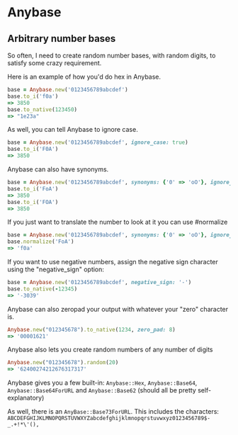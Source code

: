 # Anybase

## Arbitrary number bases

So often, I need to create random number bases, with random digits, to satisfy
some crazy requirement.

Here is an example of how you'd do hex in Anybase.

```ruby
base = Anybase.new('0123456789abcdef')
base.to_i('f0a')
=> 3850
base.to_native(123450)
=> "1e23a"
```

As well, you can tell Anybase to ignore case.

```ruby
base = Anybase.new('0123456789abcdef', ignore_case: true)
base.to_i('F0A')
=> 3850
```

Anybase can also have synonyms.

```ruby
base = Anybase.new('0123456789abcdef', synonyms: {'0' => 'oO'}, ignore_case: true)
base.to_i('FoA')
=> 3850
base.to_i('FOA')
=> 3850
```

If you just want to translate the number to look at it you can use #normalize

```ruby
base = Anybase.new('0123456789abcdef', synonyms: {'0' => 'oO'}, ignore_case: true)
base.normalize('FoA')
=> 'f0a'
```

If you want to use negative numbers, assign the negative sign character using the
"negative_sign" option:

```ruby
base = Anybase.new('0123456789abcdef', negative_sign: '-')
base.to_native(-12345)
=> '-3039'
```

Anybase can also zeropad your output with whatever your "zero" character is.

```ruby
Anybase.new("012345678").to_native(1234, zero_pad: 8)
=> '00001621'
```

Anybase also lets you create random numbers of any number of digits

```ruby
Anybase.new("012345678").random(20)
=> '62400274212676317317'
```

Anybase gives you a few built-in: `Anybase::Hex`, `Anybase::Base64`,
`Anybase::Base64ForURL` and `Anybase::Base62` (should all be pretty
self-explanatory)

As well, there is an `AnyBase::Base73ForURL`. This includes the characters:
`ABCDEFGHIJKLMNOPQRSTUVWXYZabcdefghijklmnopqrstuvwxyz0123456789$-_.+!*\'(),`
